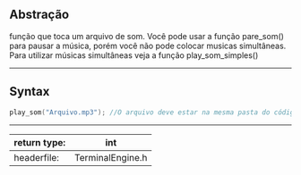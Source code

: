 ## Abstração

função que toca um arquivo de som. Você pode usar a função pare_som() para pausar a música, porém você não pode colocar musicas simultâneas. Para utilizar músicas simultâneas veja a função play_som_simples()

---
## Syntax

```c
play_som("Arquivo.mp3"); //O arquivo deve estar na mesma pasta do código.
```

---

| return type: | int              |
| ------------ | ---------------- |
| headerfile:  | TerminalEngine.h |